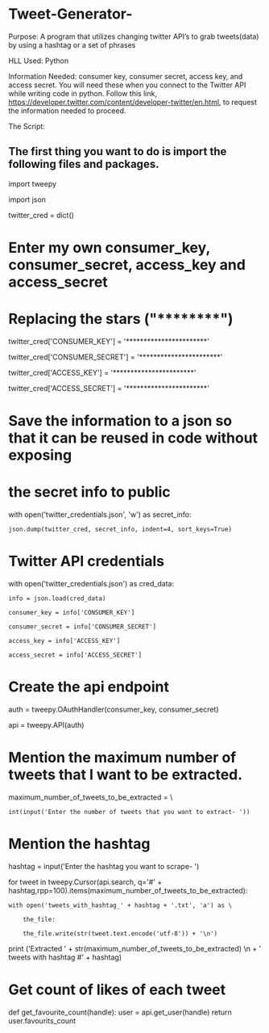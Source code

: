 # Tweet-Generator-
Purpose: A program that utilizes changing twitter API’s to grab tweets(data) by using a hashtag or a set of phrases

HLL Used: Python

Information Needed: consumer key, consumer secret, access key, and access secret. You will need these when you connect to the Twitter API while writing code in python. Follow this link, https://developer.twitter.com/content/developer-twitter/en.html,  to request the information needed to proceed.

The Script: 

## The first thing you want to do is import the following files and packages. 

import tweepy

import json

twitter_cred = dict()

# Enter my own consumer_key, consumer_secret, access_key and access_secret
# Replacing the stars ("********")

twitter_cred['CONSUMER_KEY'] = '***********************'

twitter_cred['CONSUMER_SECRET'] = '***********************'

twitter_cred['ACCESS_KEY'] = '***********************'

twitter_cred['ACCESS_SECRET'] = '***********************'

# Save the information to a json so that it can be reused in code without exposing
# the secret info to public

with open('twitter_credentials.json', 'w') as secret_info:

    json.dump(twitter_cred, secret_info, indent=4, sort_keys=True)

# Twitter API credentials

with open('twitter_credentials.json') as cred_data:

    info = json.load(cred_data)
    
    consumer_key = info['CONSUMER_KEY']
    
    consumer_secret = info['CONSUMER_SECRET']
    
    access_key = info['ACCESS_KEY']
    
    access_secret = info['ACCESS_SECRET']

# Create the api endpoint

auth = tweepy.OAuthHandler(consumer_key, consumer_secret)

api = tweepy.API(auth)

# Mention the maximum number of tweets that I want to be extracted.

maximum_number_of_tweets_to_be_extracted = \

    int(input('Enter the number of tweets that you want to extract- '))

# Mention the hashtag

hashtag = input('Enter the hashtag you want to scrape- ')

for tweet in tweepy.Cursor(api.search, q='#' + hashtag,rpp=100).items(maximum_number_of_tweets_to_be_extracted):
                           
    with open('tweets_with_hashtag_' + hashtag + '.txt', 'a') as \
    
        the_file:
        
        the_file.write(str(tweet.text.encode('utf-8')) + '\n')
        

print ('Extracted ' + str(maximum_number_of_tweets_to_be_extracted) \n  + ' tweets with hashtag #' + hashtag)

# Get count of likes of each tweet

def get_favourite_count(handle):
    user = api.get_user(handle)
    return user.favourits_count
